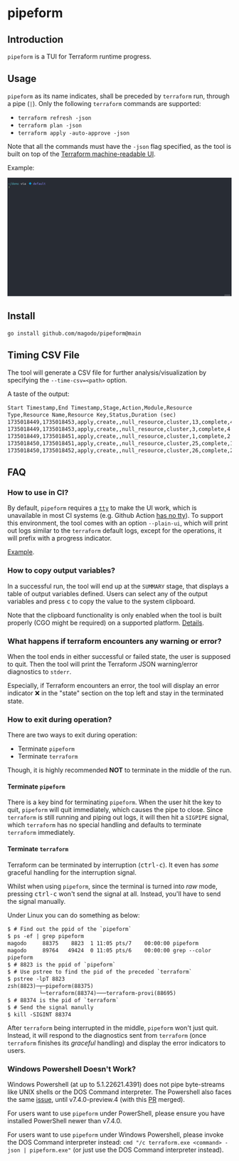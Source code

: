 # pipeform

## Introduction

`pipeform` is a TUI for Terraform runtime progress.

## Usage

`pipeform` as its name indicates, shall be preceded by `terraform` run, through a pipe (`|`). Only the following `terraform` commands are supported:

- `terraform refresh -json`
- `terraform plan -json`
- `terraform apply -auto-approve -json`

Note that all the commands must have the `-json` flag specified, as the tool is built on top of the [Terraform machine-readable UI](https://developer.hashicorp.com/terraform/internals/machine-readable-ui).

Example:

![demo](./img/demo.gif)

## Install

```shell
go install github.com/magodo/pipeform@main
```

## Timing CSV File

The tool will generate a CSV file for further analysis/visualization by specifying the `--time-csv=<path>` option.

A taste of the output:

```csv
Start Timestamp,End Timestamp,Stage,Action,Module,Resource Type,Resource Name,Resource Key,Status,Duration (sec)
1735018449,1735018453,apply,create,,null_resource,cluster,13,complete,4
1735018449,1735018453,apply,create,,null_resource,cluster,3,complete,4
1735018449,1735018451,apply,create,,null_resource,cluster,1,complete,2
1735018450,1735018451,apply,create,,null_resource,cluster,25,complete,1
1735018450,1735018452,apply,create,,null_resource,cluster,26,complete,2
```

## FAQ

### How to use in CI?

By default, `pipeform` requires a [`tty`](https://man7.org/linux/man-pages/man7/pty.7.html) to make the UI work, which is unavailable in most CI systems (e.g. Github Action [has no tty](https://github.com/actions/runner/issues/241)). To support this environment, the tool comes with an option `--plain-ui`, which will print out logs similar to the `terraform` default logs, except for the operations, it will prefix with a progress indicator.

[Example](https://github.com/magodo/pipeform/actions/runs/12745773365/job/35520444647).

### How to copy output variables?

In a successful run, the tool will end up at the `SUMMARY` stage, that displays a table of output variables defined. Users can select any of the output variables and press <kbd>c</kbd> to copy the value to the system clipboard.

Note that the clipboard functionality is only enabled when the tool is built properly (CGO might be required) on a supported platform. [Details](https://github.com/golang-design/clipboard?tab=readme-ov-file#platform-specific-details).

### What happens if terraform encounters any warning or error?

When the tool ends in either successful or failed state, the user is supposed to quit. Then the tool will print the Terraform JSON warning/error diagnostics to `stderr`.

Especially, if Terraform encounters an error, the tool will display an error indicator ❌ in the "state" section on the top left and stay in the terminated state.

### How to exit during operation?

There are two ways to exit during operation:
- Terminate `pipeform`
- Terminate `terraform`

Though, it is highly recommended **NOT** to terminate in the middle of the run.

#### Terminate `pipeform`

There is a key bind for terminating `pipeform`. When the user hit the key to quit, `pipeform` will quit immediately, which causes the pipe to close. Since `terraform` is still running and piping out logs, it will then hit a `SIGPIPE` signal, which `terraform` has no special handling and defaults to terminate `terraform` immediately.

#### Terminate `terraform`

Terraform can be terminated by interruption (<kbd>ctrl-c</kbd>). It even has *some* graceful handling for the interruption signal.

Whilst when using `pipeform`, since the terminal is turned into *raw* mode, pressing <kbd>ctrl-c</kbd> won't send the signal at all. Instead, you'll have to send the signal manually.

Under Linux you can do something as below:

```
$ # Find out the ppid of the `pipeform`
$ ps -ef | grep pipeform
magodo     88375    8823  1 11:05 pts/7    00:00:00 pipeform
magodo     89764   49424  0 11:05 pts/6    00:00:00 grep --color pipeform
$ # 8823 is the ppid of `pipeform`
$ # Use pstree to find the pid of the preceded `terraform`
$ pstree -lpT 8823
zsh(8823)─┬─pipeform(88375)
          └─terraform(88374)───terraform-provi(88695)
$ # 88374 is the pid of `terraform`
$ # Send the signal manully
$ kill -SIGINT 88374
```

After `terraform` being interrupted in the middle, `pipeform` won't just quit. Instead, it will respond to the diagnostics sent from `terraform` (once `terraform` finishes its *graceful* handling) and display the error indicators to users.

### Windows Powershell Doesn't Work?

Windows Powershell (at up to 5.1.22621.4391) does not pipe byte-streams like UNIX shells or the DOS Command interpreter. The Powershell also faces the same [issue](https://github.com/PowerShell/PowerShell/issues/1908), until v7.4.0-preview.4 (with this [PR](https://github.com/PowerShell/PowerShell/pull/17857#issuecomment-1613864139) merged).

For users want to use `pipeform` under PowerShell, please ensure you have installed PowerShell newer than v7.4.0.

For users want to use `pipeform` under Windows Powershell, please invoke the DOS Command interpreter instead: `cmd "/c terraform.exe <command> -json | pipeform.exe"` (or just use the DOS Command interpreter instead).
